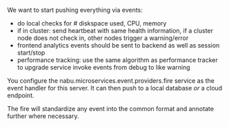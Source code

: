 We want to start pushing everything via events:

- do local checks for # diskspace used, CPU, memory
- if in cluster: send heartbeat with same health information, if a cluster node does not check in, other nodes trigger a warning/error
- frontend analytics events should be sent to backend as well as session start/stop
- performance tracking: use the same algorithm as performance tracker to upgrade service invoke events from debug to like warning


You configure the nabu.microservices.event.providers.fire service as the event handler for this server.
It can then push to a local database _or_ a cloud endpoint.

The fire will standardize any event into the common format and annotate further where necessary.